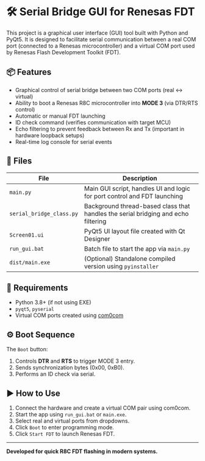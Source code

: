 # 🛠 Serial Bridge GUI for Renesas FDT

This project is a graphical user interface (GUI) tool built with Python and PyQt5. It is designed to facilitate serial communication between a real COM port (connected to a Renesas microcontroller) and a virtual COM port used by Renesas Flash Development Toolkit (FDT).

## 📦 Features

- Graphical control of serial bridge between two COM ports (real ↔ virtual)
- Ability to boot a Renesas R8C microcontroller into **MODE 3** (via DTR/RTS control)
- Automatic or manual FDT launching
- ID check command (verifies communication with target MCU)
- Echo filtering to prevent feedback between Rx and Tx (important in hardware loopback setups)
- Real-time log console for serial events

## 📂 Files

| File | Description |
|------|-------------|
| `main.py` | Main GUI script, handles UI and logic for port control and FDT launching |
| `serial_bridge_class.py` | Background thread-based class that handles the serial bridging and echo filtering |
| `Screen01.ui` | PyQt5 UI layout file created with Qt Designer |
| `run_gui.bat` | Batch file to start the app via `main.py` |
| `dist/main.exe` | (Optional) Standalone compiled version using `pyinstaller` |

## 🧰 Requirements

- Python 3.8+ (if not using EXE)
- `pyqt5`, `pyserial`
- Virtual COM ports created using [com0com](https://sourceforge.net/projects/com0com/)

## ⚙️ Boot Sequence

The `Boot` button:
1. Controls **DTR** and **RTS** to trigger MODE 3 entry.
2. Sends synchronization bytes (0x00, 0xB0).
3. Performs an ID check via serial.

## ▶ How to Use

1. Connect the hardware and create a virtual COM pair using com0com.
2. Start the app using `run_gui.bat` or `main.exe`.
3. Select real and virtual ports from dropdowns.
4. Click `Boot` to enter programming mode.
5. Click `Start FDT` to launch Renesas FDT.

---

**Developed for quick R8C FDT flashing in modern systems.**

